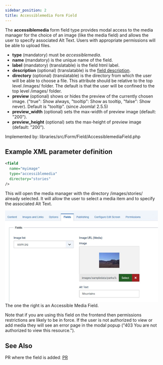 ```yaml
---
sidebar_position: 2
title: Accessiblemedia Form Field
---
```


The **accessiblemedia** form field type provides modal access to the media manager for the choice of an image (like the media field) and allows the user to specify associated Alt Text. Users with appropriate permissions will be able to upload files.

- **type** (mandatory) must be *accessiblemedia*.
- **name** (mandatory) is the unique name of the field.
- **label** (mandatory) (translatable) is the field html label.
- **description** (optional) (translatable) is the [field description](../standard-form-field-attributes.md#description).
- **directory** (optional) (translatable) is the directory from which the user will be able to choose a file. This attribute should be relative to the top level /images/ folder. The default is that the user will be confined to the top level /images/ folder.
- **preview** (optional) shows or hides the preview of the currently chosen image. ("true": Show always, "tooltip": Show as tooltip, "false": Show never). Default is "tooltip". (since Joomla! 2.5.5)
- **preview_width** (optional) sets the max-width of preview image (default: "200").
- **preview_height** (optional) sets the max-height of preview image (default: "200").

Implemented by: libraries/src/Form/Field/AccessiblemediaField.php

## Example XML parameter definition

```xml
<field
  name="myimage"
  type="accessiblemedia"
  directory="stories"
/>
```

This will open the media manager with the directory /images/stories/ already selected. 
It will allow the user to select a media item and to specify the associated Alt Text. 

![](/static/img/accessiblemedia.jpg)
The one the right is an Accessible Media Field.

Note that if you are using this field on the frontend then permissions restrictions are likely to be in force. If the user is not authorized to view or add media they will see an error page in the modal popup ("403 You are not authorized to view this resource."). 

## See Also

PR where the field is addedː [PR](https://github.com/joomla/joomla-cms/pull/27712)